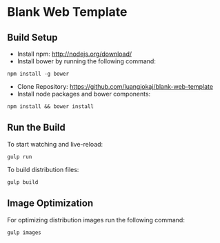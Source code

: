 # Blank Web Template #

## Build Setup
* Install npm: http://nodejs.org/download/
* Install bower by running the following command:
```
npm install -g bower
```
* Clone Repository: https://github.com/luangjokaj/blank-web-template
* Install node packages and bower components:
```
npm install && bower install
```

## Run the Build
To start watching and live-reload:
```
gulp run
```
To build distribution files:
```
gulp build
```

## Image Optimization
For optimizing distribution images run the following command:
```
gulp images
```
